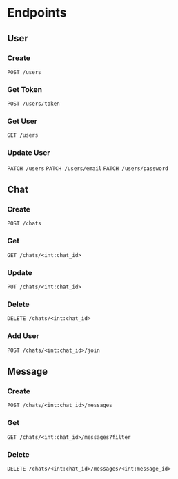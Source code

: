 # Endpoints

## User

### Create

`POST /users`

### Get Token

`POST /users/token`

### Get User

`GET /users`

### Update User

`PATCH /users`
`PATCH /users/email`
`PATCH /users/password`



## Chat

### Create

`POST /chats`

### Get

`GET /chats/<int:chat_id>`

### Update

`PUT /chats/<int:chat_id>`

### Delete

`DELETE /chats/<int:chat_id>`

### Add User

`POST /chats/<int:chat_id>/join`



## Message

### Create

`POST /chats/<int:chat_id>/messages`

### Get

`GET /chats/<int:chat_id>/messages?filter`

### Delete

`DELETE /chats/<int:chat_id>/messages/<int:message_id>`